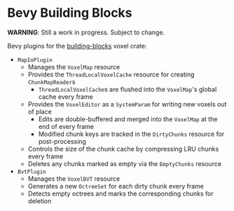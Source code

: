 # Bevy Building Blocks

**WARNING**: Still a work in progress. Subject to change.

Bevy plugins for the [building-blocks](https://github.com/bonsairobo/building-blocks) voxel crate:

- `MapIoPlugin`
  - Manages the `VoxelMap` resource
  - Provides the `ThreadLocalVoxelCache` resource for creating `ChunkMapReader`s
    - `ThreadLocalVoxelCache`s are flushed into the `VoxelMap`'s global cache every frame
  - Provides the `VoxelEditor` as a `SystemParam` for writing new voxels out of place
    - Edits are double-buffered and merged into the `VoxelMap` at the end of every frame
    - Modified chunk keys are tracked in the `DirtyChunks` resource for post-processing
  - Controls the size of the chunk cache by compressing LRU chunks every frame
  - Deletes any chunks marked as empty via the `EmptyChunks` resource
- `BvtPlugin`
  - Manages the `VoxelBVT` resource
  - Generates a new `OctreeSet` for each dirty chunk every frame
  - Detects empty octrees and marks the corresponding chunks for deletion
